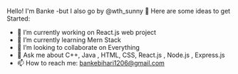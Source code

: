 Hello! I'm Banke -but I also go by @wth_sunny 👋
Here are some ideas to get Started:

- 🔭 I’m currently working on React.js web project
- 🌱 I’m currently learning Mern Stack
- 👯 I’m looking to collaborate on Everything
- 💬 Ask me about C++, Java , HTML, CSS, React.js , Node.js , Express.js
- 📫 How to reach me: bankebihari1206@gmail.com
 
